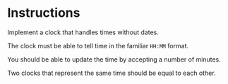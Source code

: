 # Instructions

Implement a clock that handles times without dates.

The clock must be able to tell time in the familiar `HH:MM` format. 

You should be able to update the time by accepting a number of minutes.

Two clocks that represent the same time should be equal to each other.
